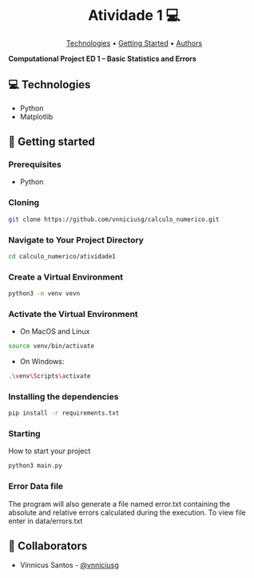 <h1 align="center" style="font-weight: bold;">Atividade 1 💻</h1>

<p align="center">
 <a href="#technologies">Technologies</a> • 
 <a href="#started">Getting Started</a> • 
 <a href="#authors">Authors</a> 
</p>

<p align="justify">
    <b>Computational Project ED 1 – Basic Statistics and Errors</b>
</p>

<h2 id="technologies">💻 Technologies</h2>

- Python
- Matplotlib

<h2 id="started">🚀 Getting started</h2>

<h3>Prerequisites</h3>

- Python

<h3>Cloning</h3>

```bash
git clone https://github.com/vnniciusg/calculo_numerico.git
```

<h3>Navigate to Your Project Directory </h3>

```bash
cd calculo_numerico/atividade1
```

<h3>Create a Virtual Environment</h3>

```bash
python3 -m venv vevn
```

<h3>Activate the Virtual Environment</h3>

- On MacOS and Linux
```bash
source venv/bin/activate
```
- On Windows:
```bash
.\venv\Scripts\activate
```

<h3>Installing the dependencies</h3>

```bash
pip install -r requirements.txt
```

<h3>Starting</h3>

How to start your project

```bash
python3 main.py
```

<h3>Error Data file</h3>

The program will also generate a file named error.txt containing the absolute and relative errors calculated during the execution.
To view file enter in data/errors.txt





<h2 id="authors">🤝 Collaborators</h2>

- Vinnicus Santos - [@vnniciusg](https://github.com/vnniciusg)
